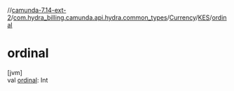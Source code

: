 //[camunda-7.14-ext-2](../../../../index.md)/[com.hydra_billing.camunda.api.hydra.common_types](../../index.md)/[Currency](../index.md)/[KES](index.md)/[ordinal](ordinal.md)

# ordinal

[jvm]\
val [ordinal](ordinal.md): Int
